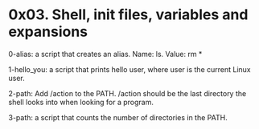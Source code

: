 # 0x03. Shell, init files, variables and expansions

0-alias: a script that creates an alias. Name: ls. Value: rm *

1-hello_you:  a script that prints hello user, where user is the current Linux user.

2-path: Add /action to the PATH. /action should be the last directory the shell looks into when looking for a program.

3-path: a script that counts the number of directories in the PATH.

